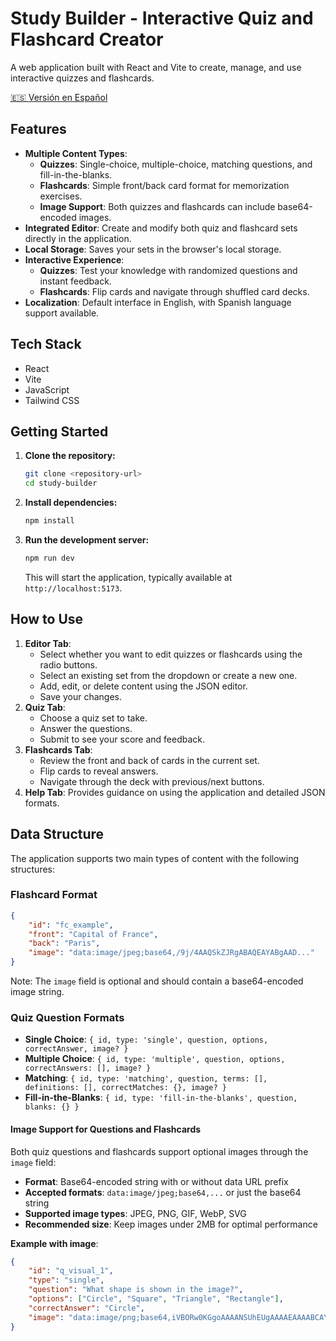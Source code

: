 # Study Builder - Interactive Quiz and Flashcard Creator

A web application built with React and Vite to create, manage, and use interactive quizzes and flashcards.

[🇪🇸 Versión en Español](README_es.md)

## Features

*   **Multiple Content Types**: 
    * **Quizzes**: Single-choice, multiple-choice, matching questions, and fill-in-the-blanks.
    * **Flashcards**: Simple front/back card format for memorization exercises.
    * **Image Support**: Both quizzes and flashcards can include base64-encoded images.
*   **Integrated Editor**: Create and modify both quiz and flashcard sets directly in the application.
*   **Local Storage**: Saves your sets in the browser's local storage.
*   **Interactive Experience**: 
    * **Quizzes**: Test your knowledge with randomized questions and instant feedback.
    * **Flashcards**: Flip cards and navigate through shuffled card decks.
*   **Localization**: Default interface in English, with Spanish language support available.

## Tech Stack

*   React
*   Vite
*   JavaScript
*   Tailwind CSS

## Getting Started

1.  **Clone the repository:**
    ```bash
    git clone <repository-url>
    cd study-builder
    ```
2.  **Install dependencies:**
    ```bash
    npm install
    ```
3.  **Run the development server:**
    ```bash
    npm run dev
    ```
    This will start the application, typically available at `http://localhost:5173`.

## How to Use

1.  **Editor Tab**:
    *   Select whether you want to edit quizzes or flashcards using the radio buttons.
    *   Select an existing set from the dropdown or create a new one.
    *   Add, edit, or delete content using the JSON editor.
    *   Save your changes.
2.  **Quiz Tab**:
    *   Choose a quiz set to take.
    *   Answer the questions.
    *   Submit to see your score and feedback.
3.  **Flashcards Tab**:
    *   Review the front and back of cards in the current set.
    *   Flip cards to reveal answers.
    *   Navigate through the deck with previous/next buttons.
4.  **Help Tab**: Provides guidance on using the application and detailed JSON formats.

## Data Structure

The application supports two main types of content with the following structures:

### Flashcard Format
```json
{
    "id": "fc_example",
    "front": "Capital of France",
    "back": "Paris",
    "image": "data:image/jpeg;base64,/9j/4AAQSkZJRgABAQEAYABgAAD..." 
}
```

Note: The `image` field is optional and should contain a base64-encoded image string.

### Quiz Question Formats

*   **Single Choice**: `{ id, type: 'single', question, options, correctAnswer, image? }`
*   **Multiple Choice**: `{ id, type: 'multiple', question, options, correctAnswers: [], image? }`
*   **Matching**: `{ id, type: 'matching', question, terms: [], definitions: [], correctMatches: {}, image? }`
*   **Fill-in-the-Blanks**: `{ id, type: 'fill-in-the-blanks', question, blanks: {} }`

#### Image Support for Questions and Flashcards

Both quiz questions and flashcards support optional images through the `image` field:

- **Format**: Base64-encoded string with or without data URL prefix
- **Accepted formats**: `data:image/jpeg;base64,...` or just the base64 string
- **Supported image types**: JPEG, PNG, GIF, WebP, SVG
- **Recommended size**: Keep images under 2MB for optimal performance

**Example with image**:
```json
{
    "id": "q_visual_1",
    "type": "single",
    "question": "What shape is shown in the image?",
    "options": ["Circle", "Square", "Triangle", "Rectangle"],
    "correctAnswer": "Circle",
    "image": "data:image/png;base64,iVBORw0KGgoAAAANSUhEUgAAAAEAAAABCAYAAAAfFcSJAAAADUlEQVR42mP8/5+hHgAHggJ/PchI7wAAAABJRU5ErkJggg=="
}
```

